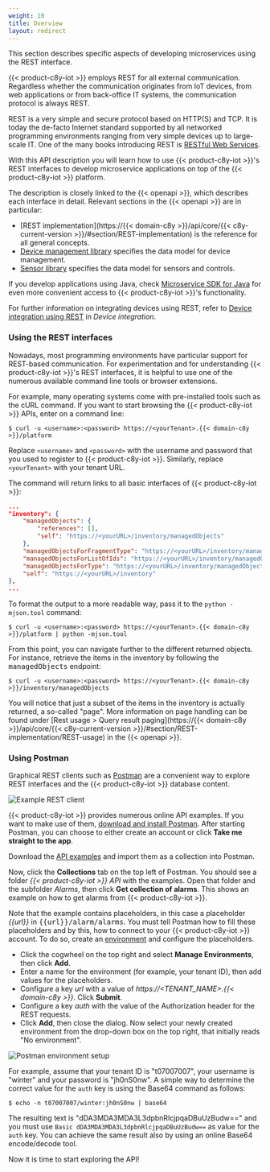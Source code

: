```yaml
---
weight: 10
title: Overview
layout: redirect
---
```


This section describes specific aspects of developing microservices using the REST interface.

{{< product-c8y-iot >}} employs REST for all external communication. Regardless whether the communication originates from IoT devices, from web applications or from back-office IT systems, the communication protocol is always REST.

REST is a very simple and secure protocol based on HTTP(S) and TCP. It is today the de-facto Internet standard supported by all networked programming environments ranging from very simple devices up to large-scale IT. One of the many books introducing REST is [RESTful Web Services](http://oreilly.com/catalog/9780596529260).

With this API description you will learn how to use {{< product-c8y-iot >}}'s REST interfaces to develop microservice applications on top of the {{< product-c8y-iot >}} platform.

The description is closely linked to the {{< openapi >}}, which describes each interface in detail. Relevant sections in the {{< openapi >}} are in particular:

- [REST implementation](https://{{< domain-c8y >}}/api/core/{{< c8y-current-version >}}/#section/REST-implementation) is the reference for all general concepts.
- [Device management library](/reference/device-management-library/) specifies the data model for device management.
- [Sensor library](/reference/sensor-library/) specifies the data model for sensors and controls.

If you develop applications using Java, check [Microservice SDK for Java](/microservice-sdk/java/#overview) for even more convenient access to {{< product-c8y-iot >}}'s functionality.

For further information on integrating devices using REST, refer to [Device integration using REST](/device-integration/rest) in *Device integration*.


### Using the REST interfaces

Nowadays, most programming environments have particular support for REST-based communication. For experimentation and for understanding {{< product-c8y-iot >}}'s REST interfaces, it is helpful to use one of the numerous available command line tools or browser extensions.

For example, many operating systems come with pre-installed tools such as the cURL command. If you want to start browsing the {{< product-c8y-iot >}} APIs, enter on a command line:

```shell
$ curl -u <username>:<password> https://<yourTenant>.{{< domain-c8y >}}/platform
```

Replace `<username>` and `<password>` with the username and password that you used to register to {{< product-c8y-iot >}}. Similarly, replace `<yourTenant>` with your tenant URL.

The command will return links to all basic interfaces of {{< product-c8y-iot >}}:

```json
...
"inventory": {
    "managedObjects": {
        "references": [],
        "self": "https://<yourURL>/inventory/managedObjects"
    },
    "managedObjectsForFragmentType": "https://<yourURL>/inventory/managedObjects?fragmentType={fragmentType}",
    "managedObjectsForListOfIds": "https://<yourURL>/inventory/managedObjects?ids={ids}",
    "managedObjectsForType": "https://<yourURL>/inventory/managedObjects?type={type}",
    "self": "https://<yourURL>/inventory"
},
...
```

To format the output to a more readable way, pass it to the `python -mjson.tool` command:

```shell
$ curl -u <username>:<password> https://<yourTenant>.{{< domain-c8y >}}/platform | python -mjson.tool
```

From this point, you can navigate further to the different returned objects. For instance, retrieve the items in the inventory by following the <kbd>managedObjects</kbd> endpoint:

```shell
$ curl -u <username>:<password> https://<yourTenant>.{{< domain-c8y >}}/inventory/managedObjects
```

You will notice that just a subset of the items in the inventory is actually returned, a so-called "page". More information on page handling can be found under [Rest usage > Query result paging](https://{{< domain-c8y >}}/api/core/{{< c8y-current-version >}}/#section/REST-implementation/REST-usage) in the {{< openapi >}}.

### Using Postman

Graphical REST clients such as [Postman](https://www.getpostman.com/) are a convenient way to explore REST interfaces and the {{< product-c8y-iot >}} database content.

![Example REST client](/images/rest/postman.png)

{{< product-c8y-iot >}} provides numerous online API examples. If you want to make use of them, [download and install Postman](https://www.getpostman.com/). After starting Postman, you can choose to either create an account or click **Take me straight to the app**.

Download the [API examples](/files/rest/Cumulocity_API.postman_collection.json) and import them as a collection into Postman.

Now, click the **Collections** tab on the top left of Postman. You should see a folder _{{< product-c8y-iot >}} API_ with the examples. Open that folder and the subfolder _Alarms_, then click **Get collection of alarms**. This shows an example on how to get alarms from {{< product-c8y-iot >}}.

Note that the example contains placeholders, in this case a placeholder _{{url}}_ in <kbd>{{url}}/alarm/alarms</kbd>. You must tell Postman how to fill these placeholders and by this, how to connect to your {{< product-c8y-iot >}} account. To do so, create an [environment](https://www.getpostman.com/docs/environments) and configure the placeholders.

* Click the cogwheel on the top right and select **Manage Environments**, then click **Add**.
* Enter a name for the environment (for example, your tenant ID), then add values for the placeholders.
* Configure a key _url_ with a value of _https://&lt;TENANT_NAME&gt;.{{< domain-c8y >}}_. Click **Submit**.
* Configure a key _auth_ with the value of the Authorization header for the REST requests.
* Click **Add**, then close the dialog. Now select your newly created environment from the drop-down box on the top right, that initially reads "No environment".

<img src="/images/rest/postmanenvironment.png" alt="Postman environment setup" style="max-width: 50%">

For example, assume that your tenant ID is "t07007007", your username is "winter" and your password is "jh0nS0nw". A simple way to determine the correct value for the `auth` key is using the Base64 command as follows:

```shell
$ echo -n t07007007/winter:jh0nS0nw | base64
```

The resulting text is "dDA3MDA3MDA3L3dpbnRlcjpqaDBuUzBudw==" and you must use `Basic dDA3MDA3MDA3L3dpbnRlcjpqaDBuUzBudw==` as value for the `auth` key. You can achieve the same result also by using an online Base64 encode/decode tool.

Now it is time to start exploring the API!
